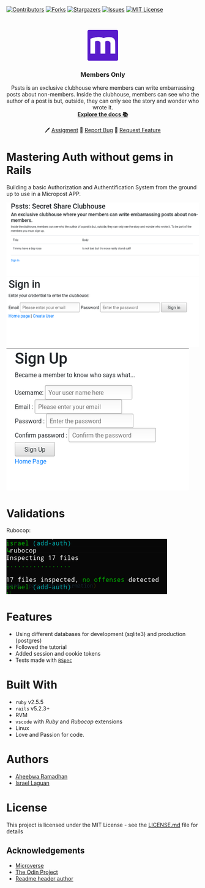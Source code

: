 
<!-- PROJECT SHIELDS -->
<!--
*** I'm using markdown "reference style" links for readability.
*** Reference links are enclosed in brackets [ ] instead of parentheses ( ).
*** See the bottom of this document for the declaration of the reference variables
*** for contributors-url, forks-url, etc. This is an optional, concise syntax you may use.
*** https://www.markdownguide.org/basic-syntax/#reference-style-links
-->
[![Contributors][contributors-shield]][contributors-url]
[![Forks][forks-shield]][forks-url]
[![Stargazers][stars-shield]][stars-url]
[![Issues][issues-shield]][issues-url]
[![MIT License][license-shield]][license-url]



<!-- PROJECT LOGO -->
<br />
<p align="center">
  <a href="https://www.microverse.org/">
    <img src="doc/microverse.png" alt="Logo" width="80" height="80">
  </a>

  <h3 align="center">
	Members Only
  </h3>

  <p align="center">
    Pssts is an exclusive clubhouse where members can write embarrassing posts about non-members. Inside the clubhouse, members can see who the author of a post is but, outside, they can only see the story and wonder who wrote it.
    <br />
    <a href="https://github.com/raheebwa/member-only/blob/develop/README.md"><strong>Explore the docs 📚</strong></a>
    <br />
    <br />
	  🖊️
    <a href="https://www.theodinproject.com/courses/ruby-on-rails/lessons/authentication">Assigment</a>
    🐛
    <a href="https://github.com/raheebwa/member-only/issues">Report Bug</a>
    🙏
    <a href="https://github.com/raheebwa/member-only/issues">Request Feature</a>
  </p>
</p>

# Mastering Auth without gems in Rails
Building a basic Authorization and Authentification System from the ground up to use in a Micropost APP.

![unsigned](doc/main-unsigned.png)
![signin](doc/signin.png)
![signup](doc/signup.png)

# Validations

Rubocop: 

![rubocop-validation](doc/rubocop.png)

# Features

* Using different databases for development (sqlite3) and production (postgres)
* Followed the tutorial
* Added session and cookie tokens
* Tests made with [`RSpec`](https://relishapp.com/rspec/)

# Built With

* `ruby` v2.5.5
* `rails` v5.2.3+
* RVM
* `vscode` with _Ruby_ and _Rubocop_ extensions
* Linux
* Love and Passion for code.

# Authors

* [Aheebwa Ramadhan](https://github.com/raheebwa)
* [Israel Laguan](https://github.com/Israel-Laguan)

# License

This project is licensed under the MIT License - see the [LICENSE.md](LICENSE.md) file for details 

<!-- ACKNOWLEDGEMENTS -->
## Acknowledgements
* [Microverse](https://www.microverse.org/)
* [The Odin Project](https://www.theodinproject.com/)
* [Readme header author](https://github.com/collinsugwu/Microverse201-Enumerable-Methods)


<!-- MARKDOWN LINKS & IMAGES -->
<!-- https://www.markdownguide.org/basic-syntax/#reference-style-links -->
[contributors-shield]: https://img.shields.io/github/contributors/raheebwa/member-only.svg?style=flat-square
[contributors-url]: https://github.com/raheebwa/member-only/graphs/contributors
[forks-shield]: https://img.shields.io/github/forks/raheebwa/member-only
[forks-url]: https://github.com/raheebwa/member-only/network/members
[stars-shield]: https://img.shields.io/github/stars/raheebwa/member-only
[stars-url]: https://github.com/raheebwa/member-only/stargazers
[issues-shield]: https://img.shields.io/github/issues/raheebwa/member-only
[issues-url]: https://github.com/raheebwa/member-only/issues
[license-shield]: https://img.shields.io/github/license/raheebwa/member-only
[license-url]: https://github.com/raheebwa/member-only/blob/master/LICENSE.txt